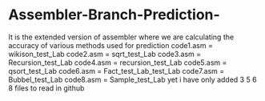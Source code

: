 # Assembler-Branch-Prediction-
It is the extended version of assembler where we are calculating the accuracy of various methods used for prediction
code1.asm = wikison_test_Lab
code2.asm = sqrt_test_Lab
code3.asm = Recursion_test_Lab
code4.asm = recursion_test_Lab
code5.asm = qsort_test_Lab
code6.asm = Fact_test_Lab_test_Lab
code7.asm = Bubbel_test_Lab
code8.asm = Sample_test_Lab
yet i have only added 3 5 6 8 files to read in github
